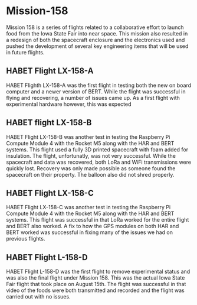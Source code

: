 # Mission-158
Mission 158 is a series of flights related to a collaborative effort to launch food from the Iowa State Fair into near space. This mission also resulted in a redesign of both the spacecraft enclosure and the electronics used and pushed the development of several key engineering items that will be used in future flights. 

## HABET Flight LX-158-A
HABET Flighth LX-158-A was the first flight in testing both the new on board computer and a newer version of BERT. While the flight was successful in flying and recovering, a number of issues came up. As a first flight with experimental hardware however, this was expected

## HABET flight LX-158-B
HABET Flight LX-158-B was another test in testing the Raspberry Pi Compute Module 4 with the Rocket M5 along with the HAR and BERT systems. This flight used a fully 3D printed spacecraft with foam added for insulation. The flight, unfortunatly, was not very successful. While the spacecraft and data was recovered, both LoRa and WiFi transmissions were quickly lost. Recovery was only made possible as someone found the spacecraft on their property. The balloon also did not shred properly.

## HABET Flight LX-158-C
HABET Flight LX-158-C was another test in testing the Raspberry Pi Compute Module 4 with the Rocket M5 along with the HAR and BERT systems. This flight was successful in that LoRa worked for the entire flight and BERT also worked. A fix to how the GPS modules on both HAR and BERT worked was successful in fixing many of the issues we had on previous flights.

## HABET Flight L-158-D
HABET Flight L-158-D was the first flight to remove experimental status and was also the final flight under Mission 158. This was the actual Iowa State Fair flight that took place on August 15th. The flight was successful in that video of the foods were both transmitted and recorded and the flight was carried out with no issues.


